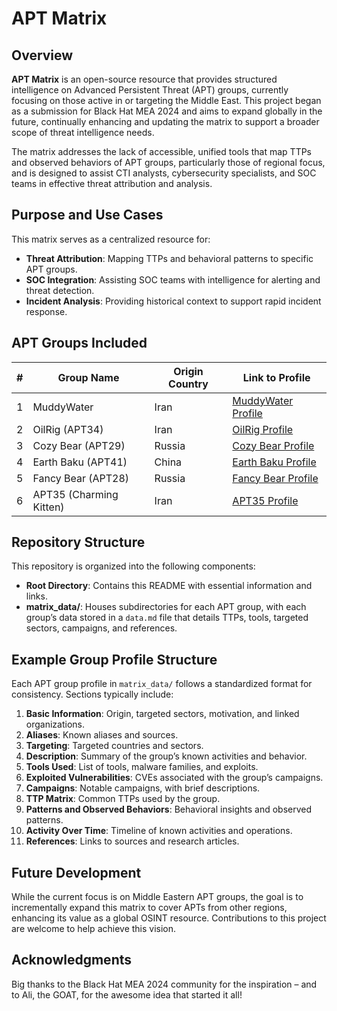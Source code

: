 # APT Matrix

## Overview

**APT Matrix** is an open-source resource that provides structured intelligence on Advanced Persistent Threat (APT) groups, currently focusing on those active in or targeting the Middle East. This project began as a submission for Black Hat MEA 2024 and aims to expand globally in the future, continually enhancing and updating the matrix to support a broader scope of threat intelligence needs.

The matrix addresses the lack of accessible, unified tools that map TTPs and observed behaviors of APT groups, particularly those of regional focus, and is designed to assist CTI analysts, cybersecurity specialists, and SOC teams in effective threat attribution and analysis.

## Purpose and Use Cases

This matrix serves as a centralized resource for:
- **Threat Attribution**: Mapping TTPs and behavioral patterns to specific APT groups.
- **SOC Integration**: Assisting SOC teams with intelligence for alerting and threat detection.
- **Incident Analysis**: Providing historical context to support rapid incident response.

## APT Groups Included

| #  | Group Name               | Origin Country | Link to Profile                                   |
|----|---------------------------|----------------|---------------------------------------------------|
| 1  | MuddyWater               | Iran           | [MuddyWater Profile](./matrix_data/MuddyWater/data.md) |
| 2  | OilRig (APT34)           | Iran           | [OilRig Profile](./matrix_data/OilRig/data.md)         |
| 3  | Cozy Bear (APT29)        | Russia         | [Cozy Bear Profile](./matrix_data/CozyBear/data.md)    |
| 4  | Earth Baku (APT41)       | China          | [Earth Baku Profile](./matrix_data/EarthBaku/data.md)  |
| 5  | Fancy Bear (APT28)       | Russia         | [Fancy Bear Profile](./matrix_data/FancyBear/data.md)  |
| 6  | APT35 (Charming Kitten)  | Iran           | [APT35 Profile](./matrix_data/APT35/data.md)           |

## Repository Structure

This repository is organized into the following components:

- **Root Directory**: Contains this README with essential information and links.
- **matrix_data/**: Houses subdirectories for each APT group, with each group’s data stored in a `data.md` file that details TTPs, tools, targeted sectors, campaigns, and references.

## Example Group Profile Structure

Each APT group profile in `matrix_data/` follows a standardized format for consistency. Sections typically include:
1. **Basic Information**: Origin, targeted sectors, motivation, and linked organizations.
2. **Aliases**: Known aliases and sources.
3. **Targeting**: Targeted countries and sectors.
4. **Description**: Summary of the group’s known activities and behavior.
5. **Tools Used**: List of tools, malware families, and exploits.
6. **Exploited Vulnerabilities**: CVEs associated with the group’s campaigns.
7. **Campaigns**: Notable campaigns, with brief descriptions.
8. **TTP Matrix**: Common TTPs used by the group.
9. **Patterns and Observed Behaviors**: Behavioral insights and observed patterns.
10. **Activity Over Time**: Timeline of known activities and operations.
11. **References**: Links to sources and research articles.

## Future Development

While the current focus is on Middle Eastern APT groups, the goal is to incrementally expand this matrix to cover APTs from other regions, enhancing its value as a global OSINT resource. Contributions to this project are welcome to help achieve this vision.

## Acknowledgments

Big thanks to the Black Hat MEA 2024 community for the inspiration – and to Ali, the GOAT, for the awesome idea that started it all!
